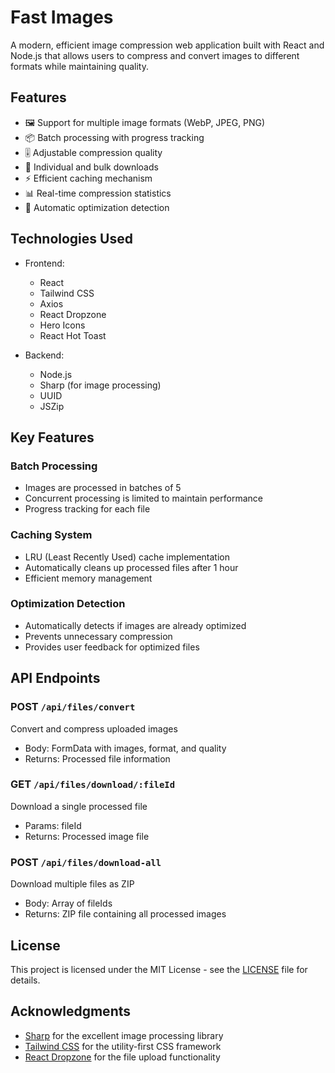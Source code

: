 # Fast Images

A modern, efficient image compression web application built with React and Node.js that allows users to compress and convert images to different formats while maintaining quality.

## Features

- 🖼️ Support for multiple image formats (WebP, JPEG, PNG)
- 📦 Batch processing with progress tracking
- 🎚️ Adjustable compression quality
- 💾 Individual and bulk downloads
- ⚡ Efficient caching mechanism
- 📊 Real-time compression statistics
- 🎯 Automatic optimization detection

## Technologies Used

- Frontend:
  - React
  - Tailwind CSS
  - Axios
  - React Dropzone
  - Hero Icons
  - React Hot Toast

- Backend:
  - Node.js
  - Sharp (for image processing)
  - UUID
  - JSZip

## Key Features

### Batch Processing
- Images are processed in batches of 5
- Concurrent processing is limited to maintain performance
- Progress tracking for each file

### Caching System
- LRU (Least Recently Used) cache implementation
- Automatically cleans up processed files after 1 hour
- Efficient memory management

### Optimization Detection
- Automatically detects if images are already optimized
- Prevents unnecessary compression
- Provides user feedback for optimized files

## API Endpoints

### POST `/api/files/convert`
Convert and compress uploaded images
- Body: FormData with images, format, and quality
- Returns: Processed file information

### GET `/api/files/download/:fileId`
Download a single processed file
- Params: fileId
- Returns: Processed image file

### POST `/api/files/download-all`
Download multiple files as ZIP
- Body: Array of fileIds
- Returns: ZIP file containing all processed images

## License

This project is licensed under the MIT License - see the [LICENSE](LICENSE) file for details.

## Acknowledgments

- [Sharp](https://sharp.pixelplumbing.com/) for the excellent image processing library
- [Tailwind CSS](https://tailwindcss.com/) for the utility-first CSS framework
- [React Dropzone](https://react-dropzone.js.org/) for the file upload functionality
